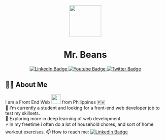 <div id="header" align="center">
  <img src="https://media.giphy.com/media/M9gbBd9nbDrOTu1Mqx/giphy.gif" width="100"/>
  <h1>Mr. Beans</h1>
  <div id="badges" align="center">
  <a href="https://www.linkedin.com/in/vince-clave-igot-0338b8232">
    <img src="https://img.shields.io/badge/LinkedIn-blue?style=for-the-badge&logo=linkedin&logoColor=white" alt="LinkedIn Badge"/>
  </a>
  <a href="https://www.facebook.com/vince.clave.94">
    <img src="https://img.shields.io/badge/Facebook-blue?style=for-the-badge&logo=youtube&logoColor=white" alt="Youtube Badge"/>
  </a>
  <a href="https://twitter.com/Vinceclave3">
    <img src="https://img.shields.io/badge/Twitter-blue?username=Vinceclave3&style=for-the-badge&logo=twitter&logoColor=white" alt="Twitter Badge"/>
  </a>
</div>
  <a href="https://github.com/Vinceclave">
    <img src="https://komarev.com/ghpvc/?username=Vinceclave&style=flat-square&color=blue" alt=""/>
  </a>
</div
<div id="about-me" align="start">
  <h2> 👨‍💻 About Me</h2>
  <p> I am a Front End Web  <img src="https://media.giphy.com/media/WUlplcMpOCEmTGBtBW/giphy.gif" width="30"> from Philippines 🇵🇭 <br>
      🔭 I'm currently a student and looking for a front-end web developer job to test my skillsets. <br>
      🌱 Exploring more in deep learning of web development. <br>
      ⚡ In my freetime i often do a lot of household chores, and sort of home workout exercises.
      📫 How to reach me:  <a href="https://www.linkedin.com/in/vince-clave-igot-0338b8232">
    <img src="https://img.shields.io/badge/kakbar-blue?style=for-the-badge&logo=linkedin&logoColor=white" alt="LinkedIn Badge"/>
  </a>
  </p>
 </div>
